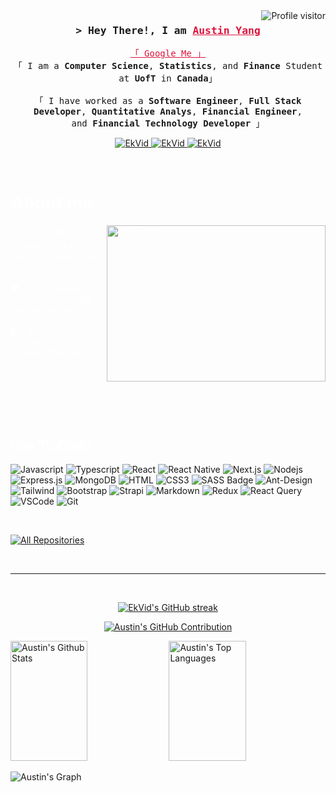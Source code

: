 <a href="https://komarev.com/ghpvc/?username=EkVid" target="_blank">
  <img align="right" src="https://komarev.com/ghpvc/?username=EkVid&label=Visitors&color=0e75b6&style=flat" alt="Profile visitor" />
</a>

<!-- Intro  -->
<h3 align="center">
    <samp>&gt; Hey There!, I am
            <b><a target="_blank" href="https://austinyt.in/" style="color:#DC143C">Austin Yang</a></b>
    </samp>
</h3>

<p align="center"> 
<samp>
  <a href="https://www.google.com/search?q=Austin+Yang" target="_blank" style="color:#DC143C">「 Google Me 」</a>
  <br>
  「 I am a <b>Computer Science</b>, <b>Statistics</b>, and <b>Finance</b> Student at <b>UofT</b> in <b>Canada</b>」
  <br>
  <br>
  「 I have worked as a <b>Software Engineer</b>, <b>Full Stack Developer</b>, <b>Quantitative Analys</b>, <b>Financial Engineer</b>, <br>and <b>Financial Technology Developer</b> 」
  <br>
</samp>
</p>

<p align="center">
<a href="https://austinyt.in/" target="_blank">
  <img src="https://img.shields.io/badge/Website-DC143C?style=for-the-badge&logo=medium&logoColor=white" alt="EkVid" />
 </a>
 <a href="https://www.linkedin.com/in/austin-yang-3544061ba/" target="_blank">
  <img src="https://img.shields.io/badge/LinkedIn-0077B5?style=for-the-badge&logo=linkedin&logoColor=white" alt="EkVid"/>
 </a>
 <a href="https://www.instagram.com/austin_ed7/" target="_blank">
  <img src="https://img.shields.io/badge/Instagram-fe4164?style=for-the-badge&logo=instagram&logoColor=white" alt="EkVid" />
 </a> 
</p>
<br />

<!-- About Section -->

<h1 style="color:#FFFFFF">About me</h1>

<p style="color:#FFFFFF">
  <img alt="Coder GIF" style="float: right; margin-left: 10px;" height="250" width="350" src="https://miro.medium.com/max/1360/0*7Q3yvSIv_t0ioJ-Z.gif" />
  ✌️ &emsp; Enjoy doing Programming and learning Quantitative Development <br/><br/>
  ❤️ &emsp; Love writing code and exploring new technologies<br/><br/>
  📧 &emsp; Reach me anytime: au.yang@mail.utoronto.ca<br/><br/>
</p>

<br/>
<br/>
<br/>

<h2 style="color:#FFFFFF">Use To Code</h2>

![Javascript](https://img.shields.io/badge/Javascript-F0DB4F?style=for-the-badge&labelColor=black&logo=javascript&logoColor=F0DB4F)
![Typescript](https://img.shields.io/badge/Typescript-007acc?style=for-the-badge&labelColor=black&logo=typescript&logoColor=007acc)
![React](https://img.shields.io/badge/-React-61DBFB?style=for-the-badge&labelColor=black&logo=react&logoColor=61DBFB)
![React Native](https://img.shields.io/badge/React_Native-20232A?style=for-the-badge&logo=react&logoColor=61DAFB)
![Next.js](https://img.shields.io/badge/next.js-000000?style=for-the-badge&logo=nextdotjs&logoColor=white)
![Nodejs](https://img.shields.io/badge/Nodejs-3C873A?style=for-the-badge&labelColor=black&logo=node.js&logoColor=3C873A)
![Express.js](https://img.shields.io/badge/Express.js-000000?style=for-the-badge&logo=express&logoColor=white)
![MongoDB](https://img.shields.io/badge/MongoDB-4EA94B?style=for-the-badge&logo=mongodb&logoColor=white)
![HTML](https://img.shields.io/badge/HTML5-E34F26?style=for-the-badge&logo=html5&logoColor=white)
![CSS3](https://img.shields.io/badge/CSS3-1572B6?style=for-the-badge&logo=css3&logoColor=white)
![SASS Badge](https://img.shields.io/badge/Sass-CC6699?style=for-the-badge&logo=sass&logoColor=white)
![Ant-Design](https://img.shields.io/badge/AntDesign-0170FE?style=for-the-badge&logo=antdesign&logoColor=white)
![Tailwind](https://img.shields.io/badge/Tailwind_CSS-092749?style=for-the-badge&logo=tailwindcss&logoColor=06B6D4&labelColor=000000)
![Bootstrap](https://img.shields.io/badge/Bootstrap-563D7C?style=for-the-badge&logo=bootstrap&logoColor=white)
![Strapi](https://img.shields.io/badge/strapi-2E7EEA?style=for-the-badge&logo=strapi&logoColor=white)
![Markdown](https://img.shields.io/badge/Markdown-000000?style=for-the-badge&logo=markdown&logoColor=white)
![Redux](https://img.shields.io/badge/Redux-593D88?style=for-the-badge&logo=redux&logoColor=white)
![React Query](https://img.shields.io/badge/-React_Query-FF4154?style=for-the-badge&logo=react%20query&logoColor=white)
![VSCode](https://img.shields.io/badge/Visual_Studio-0078d7?style=for-the-badge&logo=visual%20studio&logoColor=white)
![Git](https://img.shields.io/badge/Git-F05032?style=for-the-badge&logo=git&logoColor=white)

<br/>

<p align="left">
  <a href="https://github.com/EkVid?tab=repositories" target="_blank"><img alt="All Repositories" title="All Repositories" src="https://img.shields.io/badge/-All%20Repos-2962FF?style=for-the-badge&logo=koding&logoColor=white"/></a>
</p>

<br/>
<hr/>
<br/>

<p align="center">
  <a href="https://github.com/EkVid">
    <img src="https://github-readme-streak-stats.herokuapp.com/?user=EkVid&theme=radical&border=7F3FBF&background=0D1117" alt="EkVid's GitHub streak"/>
  </a>
</p>

<p align="center">
  <a href="https://github.com/EkVid">
    <img src="https://github-profile-summary-cards.vercel.app/api/cards/profile-details?username=EkVid&theme=radical" alt="Austin's GitHub Contribution"/>
  </a>
</p>

<a> 
    <a href="https://github.com/EkVid"><img alt="Austin's Github Stats" src="https://denvercoder1-github-readme-stats.vercel.app/api?username=EkVid&show_icons=true&count_private=true&theme=react&border_color=7F3FBF&bg_color=0D1117&title_color=F85D7F&icon_color=F8D866" height="192px" width="49.5%"/></a>
  <a href="https://github.com/EkVid"><img alt="Austin's Top Languages" src="https://denvercoder1-github-readme-stats.vercel.app/api/top-langs/?username=EkVid&langs_count=8&layout=compact&theme=react&border_color=7F3FBF&bg_color=0D1117&title_color=F85D7F&icon_color=F8D866" height="192px" width="49.5%"/></a>
  <br/>
</a>

![Austin's Graph](https://github-readme-activity-graph.vercel.app/graph?username=EkVid&custom_title=Austin's%20GitHub%20Activity%20Graph&bg_color=0D1117&color=7F3FBF&line=7F3FBF&point=7F3FBF&area_color=FFFFFF&title_color=FFFFFF&area=true)
